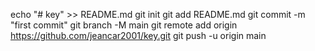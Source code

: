 echo "# key" >> README.md
git init
git add README.md
git commit -m "first commit"
git branch -M main
git remote add origin https://github.com/jeancar2001/key.git
git push -u origin main
